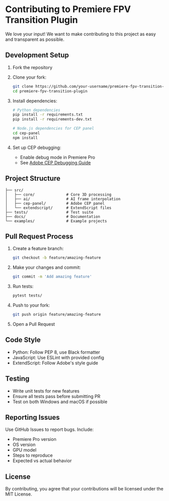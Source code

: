 # Contributing to Premiere FPV Transition Plugin

We love your input! We want to make contributing to this project as easy and transparent as possible.

## Development Setup

1. Fork the repository
2. Clone your fork:
   ```bash
   git clone https://github.com/your-username/premiere-fpv-transition-plugin.git
   cd premiere-fpv-transition-plugin
   ```

3. Install dependencies:
   ```bash
   # Python dependencies
   pip install -r requirements.txt
   pip install -r requirements-dev.txt
   
   # Node.js dependencies for CEP panel
   cd cep-panel
   npm install
   ```

4. Set up CEP debugging:
   - Enable debug mode in Premiere Pro
   - See [Adobe CEP Debugging Guide](https://github.com/Adobe-CEP/CEP-Resources/blob/master/CEP_10.x/Documentation/CEP%2010.0%20HTML%20Extension%20Cookbook.md#debugging)

## Project Structure

```
├── src/
│   ├── core/              # Core 3D processing
│   ├── ai/                # AI frame interpolation
│   ├── cep-panel/         # Adobe CEP panel
│   └── extendscript/      # ExtendScript files
├── tests/                 # Test suite
├── docs/                  # Documentation
└── examples/              # Example projects
```

## Pull Request Process

1. Create a feature branch:
   ```bash
   git checkout -b feature/amazing-feature
   ```

2. Make your changes and commit:
   ```bash
   git commit -m 'Add amazing feature'
   ```

3. Run tests:
   ```bash
   pytest tests/
   ```

4. Push to your fork:
   ```bash
   git push origin feature/amazing-feature
   ```

5. Open a Pull Request

## Code Style

- Python: Follow PEP 8, use Black formatter
- JavaScript: Use ESLint with provided config
- ExtendScript: Follow Adobe's style guide

## Testing

- Write unit tests for new features
- Ensure all tests pass before submitting PR
- Test on both Windows and macOS if possible

## Reporting Issues

Use GitHub Issues to report bugs. Include:
- Premiere Pro version
- OS version
- GPU model
- Steps to reproduce
- Expected vs actual behavior

## License

By contributing, you agree that your contributions will be licensed under the MIT License.